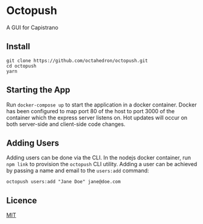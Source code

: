 # Octopush

A GUI for Capistrano

## Install

```
git clone https://github.com/octahedron/octopush.git
cd octopush
yarn
```

## Starting the App

Run `docker-compose up` to start the application in a docker container.
Docker has been configured to map port 80 of the host to port 3000 of the container which the
express server listens on.  Hot updates will occur on both server-side and client-side code changes.

## Adding Users

Adding users can be done via the CLI.  In the nodejs docker container, run `npm link` to provision
the `octopush` CLI utility.  Adding a user can be achieved by passing a name and email to the
`users:add` command:

```
octopush users:add "Jane Doe" jane@doe.com
```

## Licence

[MIT](./LICENSE)
